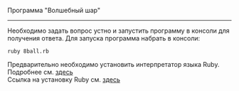 Программа "Волшебный шар"
***
Необходимо задать вопрос устно и запустить программу в консоли для получения ответа.
Для запуска программа набрать в консоли:
    
    ruby 8ball.rb

Предварительно необходимо установить интерпретатор языка Ruby. Подробнее см. [здесь](http://goodprogrammer.ru/rails-winter-18/lessons/02-setup-ruby "Хороший программист")  
Ссылка на установку Ruby см. [здесь](https://www.ruby-lang.org/ru/documentation/installation/)
